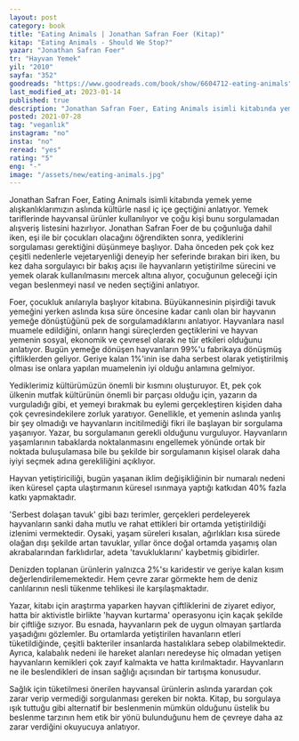 ```yaml
---
layout: post
category: book
title: "Eating Animals | Jonathan Safran Foer (Kitap)"
kitap: "Eating Animals - Should We Stop?"
yazar: "Jonathan Safran Foer"
tr: "Hayvan Yemek"
yil: "2010"
sayfa: "352"
goodreads: "https://www.goodreads.com/book/show/6604712-eating-animals"
last_modified_at: 2023-01-14
published: true
description: "Jonathan Safran Foer, Eating Animals isimli kitabında yemek yeme alışkanlıklarımızın aslında kültürle nasıl iç içe geçtiğini anlatıyor. Hayvansal gıda tüketiminin aslında nasıl da büyük bir endüstri olduğunu açıklayıp, perdenin arkasında kalan detayların tüketicilerden nasıl saklandığını gözler önüne seriyor."
posted: 2021-07-28
tag: "veganlık"
instagram: "no"
insta: "no"
reread: "yes"
rating: "5"
eng: "-"
image: "/assets/new/eating-animals.jpg"
---
```


Jonathan Safran Foer, Eating Animals isimli kitabında yemek yeme alışkanlıklarımızın aslında kültürle nasıl iç içe geçtiğini anlatıyor. Yemek tariflerinde hayvansal ürünler kullanılıyor ve çoğu kişi bunu sorgulamadan alışveriş listesini hazırlıyor. Jonathan Safran Foer de bu çoğunluğa dahil iken, eşi ile bir çocukları olacağını öğrendikten sonra, yediklerini sorgulaması gerektiğini düşünmeye başlıyor. Daha önceden pek çok kez çeşitli nedenlerle vejetaryenliği deneyip her seferinde bırakan biri iken, bu kez daha sorgulayıcı bir bakış açısı ile hayvanların yetiştirilme sürecini ve yemek olarak kullanılmasını mercek altına alıyor, çocuğunun geleceği için vegan beslenmeyi nasıl ve neden seçtiğini anlatıyor.

Foer, çocukluk anılarıyla başlıyor kitabına. Büyükannesinin pişirdiği tavuk yemeğini yerken aslında kısa süre öncesine kadar canlı olan bir hayvanın yemeğe dönüştüğünü pek de sorgulamadıklarını anlatıyor. Hayvanlara nasıl muamele edildiğini, onların hangi süreçlerden geçtiklerini ve hayvan yemenin sosyal, ekonomik ve çevresel olarak ne tür etkileri olduğunu anlatıyor. Bugün yemeğe dönüşen hayvanların 99%'u fabrikaya dönüşmüş çiftliklerden geliyor. Geriye kalan 1%'inin ise daha serbest olarak yetiştirilmiş olması ise onlara yapılan muamelenin iyi olduğu anlamına gelmiyor.

Yediklerimiz kültürümüzün önemli bir kısmını oluşturuyor. Et, pek çok ülkenin mutfak kültürünün önemli bir parçası olduğu için, yazarın da vurguladığı gibi, et yemeyi bırakmak bu eylemi gerçekleştiren kişiden daha çok çevresindekilere zorluk yaratıyor. Genellikle, et yemenin aslında yanlış bir şey olmadığı ve hayvanların incitilmediği fikri ile başlayan bir sorgulama yaşanıyor. Yazar, bu sorgulamanın gerekli olduğunu vurguluyor. Hayvanların yaşamlarının tabaklarda noktalanmasını engellemek yönünde ortak bir noktada buluşulamasa bile bu şekilde bir sorgulamanın kişisel olarak daha iyiyi seçmek adına gerekliliğini açıklıyor.

Hayvan yetiştiriciliği, bugün yaşanan iklim değişikliğinin bir numaralı nedeni iken küresel çapta ulaştırmanın küresel ısınmaya yaptığı katkıdan 40% fazla katkı yapmaktadır.

'Serbest dolaşan tavuk' gibi bazı terimler, gerçekleri perdeleyerek hayvanların sanki daha mutlu ve rahat ettikleri bir ortamda yetiştirildiği izlenimi vermektedir. Oysaki, yaşam süreleri kısalan, ağırlıkları kısa sürede olağan dışı şekilde artan tavuklar, yıllar önce doğal ortamda yaşamış olan akrabalarından farklıdırlar, adeta 'tavukluklarını' kaybetmiş gibidirler.

Denizden toplanan ürünlerin yalnızca 2%'sı karidestir ve geriye kalan kısım değerlendirilememektedir. Hem çevre zarar görmekte hem de deniz canlılarının nesli tükenme tehlikesi ile karşılaşmaktadır.

Yazar, kitabı için araştırma yaparken hayvan çiftliklerini de ziyaret ediyor, hatta bir aktivistle birlikte 'hayvan kurtarma' operasyonu için kaçak şekilde bir çiftliğe sızıyor. Bu esnada, hayvanların pek de uygun olmayan şartlarda yaşadığını gözlemler. Bu ortamlarda yetiştirilen havanların etleri tüketildiğinde, çeşitli bakteriler insanlarda hastalıklara sebep olabilmektedir. Ayrıca, kalabalık nedeni ile hareket alanları neredeyse hiç olmadan yetişen hayvanların kemikleri çok zayıf kalmakta ve hatta kırılmaktadır. Hayvanların ne ile beslendikleri de insan sağlığı açısından bir tartışma konusudur.

Sağlık için tüketilmesi önerilen hayvansal ürünlerin aslında yarardan çok zarar verip vermediği sorgulanması gereken bir nokta. Kitap, bu sorgulaya ışık tuttuğu gibi alternatif bir beslenmenin mümkün olduğunu üstelik bu beslenme tarzının hem etik bir yönü bulunduğunu hem de çevreye daha az zarar verdiğini okuyucuya anlatıyor.
